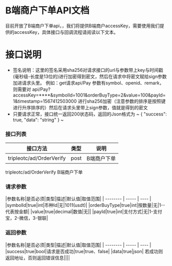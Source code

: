 # B端商户下单API文档
目前开放了B端商户下单api，，我们将提供B端商户accessKey，需要使用我们提供的accessKey，具体接口与回调流程请阅读以下文本。
# 接口说明
- 签名说明：这里的签名采用sha256对请求接口的url与参数带上key与时间戳(毫秒级-长度是13位的)进行加密得到密文，然后在请求中将密文赋给sign参数加进请求头里。 例如：get请求api/Pay 参数有symbol、openid、remark，则需要对 api/Pay?accessKey=****&symbolId=1001&orderBuyType=2&value=100&payId=1&timestamp=1567412503000 进行sha256加密（注意参数的排序是按照键进行升序排序的）然后在请求头里带上sign参数，值就是得到的密文
- 只要请求正常，接口统一返回200状态码，返回的Json格式为
~
{
  "success": true,
  "data": "string"
}
~

### 接口列表

|接口方法|类型|说明|
| --------   | -----  | ----  |
|tripleotc/ad/OrderVerify|post|B端商户下单|
tripleotc/ad/OrderVerify B端商户下单

### 请求参数
|参数名称|是否必须|类型|描述|默认值|取值范围|
| --------   | -----  | ----  |
|symbolId|true|int|币种Id|无|1011(usdt)|
|orderBuyType|true|int|按数量|无|1--代表按金额|
|value|true|decimal|数值|无||
|payId|true|int|支付方式|无|1-支付宝，2-微信，3-银联|

### 返回参数
|参数名称|是否必须|类型|描述|默认值|取值范围|
| --------   | -----  | ----  |
|success|true|bool|请求是否成功|true|true、false|
|data|true|json|	若成功则返回地址，否则返回错误信息||||
